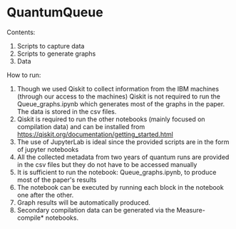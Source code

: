 # QuantumQueue
Contents:
1. Scripts to capture data
2. Scripts to generate graphs
3. Data

How to run:
1. Though we used Qiskit to collect information from the IBM machines (through our access to the machines) Qiskit is not required to run the Queue_graphs.ipynb which generates most of the graphs in the paper. The data is stored in the csv files.
2. Qiskit is required to run the other notebooks (mainly focused on compilation data) and can be installed from https://qiskit.org/documentation/getting_started.html
3. The use of JupyterLab is ideal since the provided scripts are in the form of jupyter notebooks
4. All the collected metadata from two years of quantum runs are provided in the csv files but they do not have to be accessed manually
5. It is sufficient to run the notebook: Queue_graphs.ipynb, to produce most of the paper's results
6. The notebook can be executed by running each block in the notebook one after the other.
7. Graph results will be automatically produced.
8. Secondary compilation data can be generated via the Measure-compile* notebooks.
